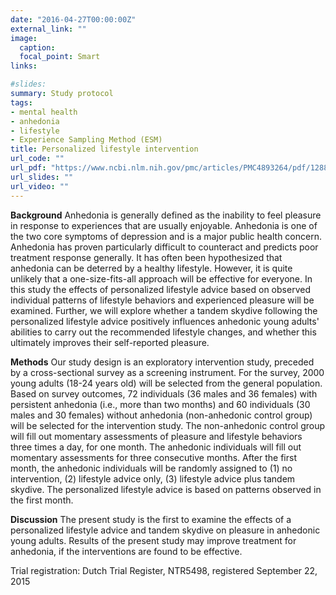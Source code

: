 ```yaml
---
date: "2016-04-27T00:00:00Z"
external_link: ""
image:
  caption: 
  focal_point: Smart
links:

#slides: 
summary: Study protocol
tags:
- mental health
- anhedonia
- lifestyle
- Experience Sampling Method (ESM)
title: Personalized lifestyle intervention
url_code: ""
url_pdf: "https://www.ncbi.nlm.nih.gov/pmc/articles/PMC4893264/pdf/12888_2016_Article_880.pdf"
url_slides: ""
url_video: ""
---
```


**Background**
Anhedonia is generally defined as the inability to feel pleasure in response to experiences that are usually enjoyable. Anhedonia is one of the two core symptoms of depression and is a major public health concern. Anhedonia has proven particularly difficult to counteract and predicts poor treatment response generally. It has often been hypothesized that anhedonia can be deterred by a healthy lifestyle. However, it is quite unlikely that a one-size-fits-all approach will be effective for everyone. In this study the effects of personalized lifestyle advice based on observed individual patterns of lifestyle behaviors and experienced pleasure will be examined. Further, we will explore whether a tandem skydive following the personalized lifestyle advice positively influences anhedonic young adults' abilities to carry out the recommended lifestyle changes, and whether this ultimately improves their self-reported pleasure. 

**Methods**
Our study design is an exploratory intervention study, preceded by a cross-sectional survey as a screening instrument. For the survey, 2000 young adults (18-24 years old) will be selected from the general population. Based on survey outcomes, 72 individuals (36 males and 36 females) with persistent anhedonia (i.e., more than two months) and 60 individuals (30 males and 30 females) without anhedonia (non-anhedonic control group) will be selected for the intervention study. The non-anhedonic control group will fill out momentary assessments of pleasure and lifestyle behaviors three times a day, for one month. The anhedonic individuals will fill out momentary assessments for three consecutive months. After the first month, the anhedonic individuals will be randomly assigned to (1) no intervention, (2) lifestyle advice only, (3) lifestyle advice plus tandem skydive. The personalized lifestyle advice is based on patterns observed in the first month. 

**Discussion**
The present study is the first to examine the effects of a personalized lifestyle advice and tandem skydive on pleasure in anhedonic young adults. Results of the present study may improve treatment for anhedonia, if the interventions are found to be effective. 

Trial registration: Dutch Trial Register, NTR5498, registered September 22, 2015

